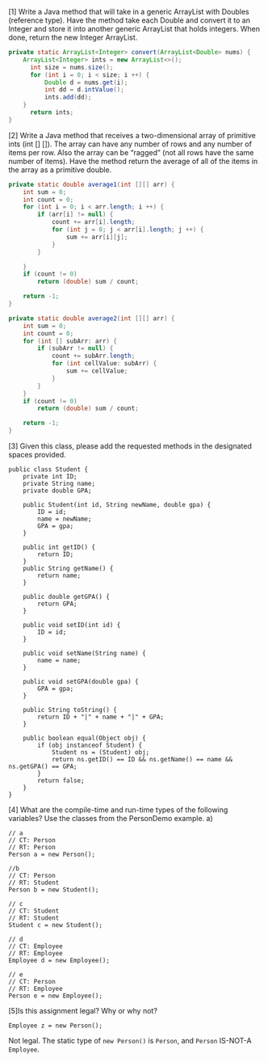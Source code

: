 [1] Write a Java method that will take in a generic ArrayList with Doubles (reference type). Have the method take each Double and convert it to an Integer and store it into another generic ArrayList that holds integers.  When done, return the new Integer ArrayList.
```java
private static ArrayList<Integer> convert(ArrayList<Double> nums) {
    ArrayList<Integer> ints = new ArrayList<>();
	  int size = nums.size();
	  for (int i = 0; i < size; i ++) {
	      Double d = nums.get(i);
	      int dd = d.intValue();
	      ints.add(dd);
    }
	  return ints;
}
```

[2] Write a Java method that receives a two-dimensional array of primitive ints (int [] []).  The array can have any number of rows and any number of items per row.  Also the array can be “ragged” (not all rows have the same number of items).  Have the method return the average of all of the items in the array as a primitive double.
```java
private static double average1(int [][] arr) {
    int sum = 0;
    int count = 0;
    for (int i = 0; i < arr.length; i ++) {
        if (arr[i] != null) {
            count += arr[i].length;
            for (int j = 0; j < arr[i].length; j ++) {
                sum += arr[i][j];
            } 
        }

    }
    if (count != 0)
        return (double) sum / count;

    return -1;
}

private static double average2(int [][] arr) {
    int sum = 0;
    int count = 0;
    for (int [] subArr: arr) {
        if (subArr != null) {
            count += subArr.length;
            for (int cellValue: subArr) {
                sum += cellValue;
            }
        }
    }
    if (count != 0)
        return (double) sum / count;

    return -1;
}
```

[3] Given this class, please add the requested methods in the designated spaces provided.
```
public class Student {
    private int ID;
    private String name;
    private double GPA;

    public Student(int id, String newName, double gpa) {
        ID = id;
        name = newName;
        GPA = gpa;
    }

    public int getID() {
        return ID;
    }
    public String getName() {
        return name;
    }

    public double getGPA() {
        return GPA;
    }

    public void setID(int id) {
        ID = id;
    }

    public void setName(String name) {
        name = name;
    }

    public void setGPA(double gpa) {
        GPA = gpa;
    }

    public String toString() {
        return ID + "|" + name + "|" + GPA;
    }

    public boolean equal(Object obj) {
        if (obj instanceof Student) {
            Student ns = (Student) obj;
            return ns.getID() == ID && ns.getName() == name && ns.getGPA() == GPA;
        }
        return false;
    }
}
```
[4] What are the compile-time and run-time types of the following variables?  Use the classes from the PersonDemo example.
a)
```
// a
// CT: Person
// RT: Person
Person a = new Person();

//b
// CT: Person
// RT: Student
Person b = new Student();

// c
// CT: Student
// RT: Student
Student c = new Student();

// d
// CT: Employee
// RT: Employee
Employee d = new Employee();

// e
// CT: Person
// RT: Employee
Person e = new Employee();
```

[5]Is this assignment legal?  Why or why not?
```
Employee z = new Person();
```
Not legal. The static type of `new Person()` is `Person`, and `Person` IS-NOT-A `Employee`.
